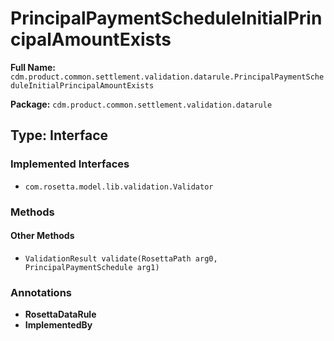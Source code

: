 # PrincipalPaymentScheduleInitialPrincipalAmountExists

**Full Name:** `cdm.product.common.settlement.validation.datarule.PrincipalPaymentScheduleInitialPrincipalAmountExists`

**Package:** `cdm.product.common.settlement.validation.datarule`

## Type: Interface

### Implemented Interfaces

- `com.rosetta.model.lib.validation.Validator`

### Methods

#### Other Methods

- `ValidationResult validate(RosettaPath arg0, PrincipalPaymentSchedule arg1)`

### Annotations

- **RosettaDataRule**
- **ImplementedBy**

